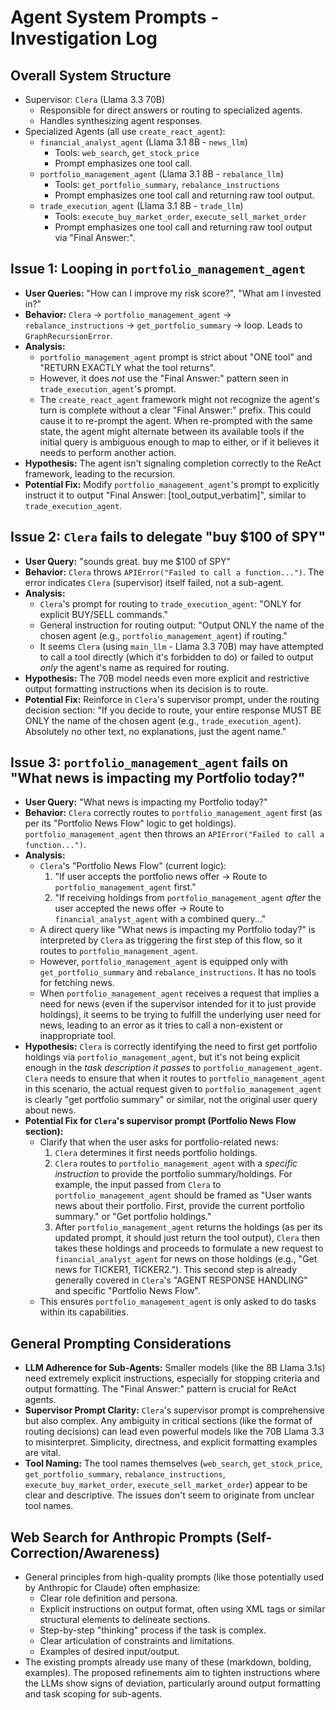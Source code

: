 # Agent System Prompts - Investigation Log

## Overall System Structure
- Supervisor: `Clera` (Llama 3.3 70B)
  - Responsible for direct answers or routing to specialized agents.
  - Handles synthesizing agent responses.
- Specialized Agents (all use `create_react_agent`):
  - `financial_analyst_agent` (Llama 3.1 8B - `news_llm`)
    - Tools: `web_search`, `get_stock_price`
    - Prompt emphasizes one tool call.
  - `portfolio_management_agent` (Llama 3.1 8B - `rebalance_llm`)
    - Tools: `get_portfolio_summary`, `rebalance_instructions`
    - Prompt emphasizes one tool call and returning raw tool output.
  - `trade_execution_agent` (Llama 3.1 8B - `trade_llm`)
    - Tools: `execute_buy_market_order`, `execute_sell_market_order`
    - Prompt emphasizes one tool call and returning raw tool output via "Final Answer:".

## Issue 1: Looping in `portfolio_management_agent`
- **User Queries:** "How can I improve my risk score?", "What am I invested in?"
- **Behavior:** `Clera` -> `portfolio_management_agent` -> `rebalance_instructions` -> `get_portfolio_summary` -> loop. Leads to `GraphRecursionError`.
- **Analysis:**
  - `portfolio_management_agent` prompt is strict about "ONE tool" and "RETURN EXACTLY what the tool returns".
  - However, it does *not* use the "Final Answer:" pattern seen in `trade_execution_agent`'s prompt.
  - The `create_react_agent` framework might not recognize the agent's turn is complete without a clear "Final Answer:" prefix. This could cause it to re-prompt the agent. When re-prompted with the same state, the agent might alternate between its available tools if the initial query is ambiguous enough to map to either, or if it believes it needs to perform another action.
- **Hypothesis:** The agent isn't signaling completion correctly to the ReAct framework, leading to the recursion.
- **Potential Fix:** Modify `portfolio_management_agent`'s prompt to explicitly instruct it to output "Final Answer: [tool_output_verbatim]", similar to `trade_execution_agent`.

## Issue 2: `Clera` fails to delegate "buy $100 of SPY"
- **User Query:** "sounds great. buy me $100 of SPY"
- **Behavior:** `Clera` throws `APIError("Failed to call a function...")`. The error indicates `Clera` (supervisor) itself failed, not a sub-agent.
- **Analysis:**
  - `Clera`'s prompt for routing to `trade_execution_agent`: "ONLY for explicit BUY/SELL commands."
  - General instruction for routing output: "Output ONLY the name of the chosen agent (e.g., `portfolio_management_agent`) if routing."
  - It seems `Clera` (using `main_llm` - Llama 3.3 70B) may have attempted to call a tool directly (which it's forbidden to do) or failed to output *only* the agent's name as required for routing.
- **Hypothesis:** The 70B model needs even more explicit and restrictive output formatting instructions when its decision is to route.
- **Potential Fix:** Reinforce in `Clera`'s supervisor prompt, under the routing decision section: "If you decide to route, your entire response MUST BE ONLY the name of the chosen agent (e.g., `trade_execution_agent`). Absolutely no other text, no explanations, just the agent name."

## Issue 3: `portfolio_management_agent` fails on "What news is impacting my Portfolio today?"
- **User Query:** "What news is impacting my Portfolio today?"
- **Behavior:** `Clera` correctly routes to `portfolio_management_agent` first (as per its "Portfolio News Flow" logic to get holdings). `portfolio_management_agent` then throws an `APIError("Failed to call a function...")`.
- **Analysis:**
  - `Clera`'s "Portfolio News Flow" (current logic):
    1. "If user accepts the portfolio news offer -> Route to `portfolio_management_agent` first."
    2. "If receiving holdings from `portfolio_management_agent` *after* the user accepted the news offer -> Route to `financial_analyst_agent` with a combined query..."
  - A direct query like "What news is impacting my Portfolio today?" is interpreted by `Clera` as triggering the first step of this flow, so it routes to `portfolio_management_agent`.
  - However, `portfolio_management_agent` is equipped only with `get_portfolio_summary` and `rebalance_instructions`. It has no tools for fetching news.
  - When `portfolio_management_agent` receives a request that implies a need for news (even if the supervisor intended for it to just provide holdings), it seems to be trying to fulfill the underlying user need for news, leading to an error as it tries to call a non-existent or inappropriate tool.
- **Hypothesis:** `Clera` is correctly identifying the need to first get portfolio holdings via `portfolio_management_agent`, but it's not being explicit enough in the *task description it passes* to `portfolio_management_agent`. `Clera` needs to ensure that when it routes to `portfolio_management_agent` in this scenario, the actual request given to `portfolio_management_agent` is clearly "get portfolio summary" or similar, not the original user query about news.
- **Potential Fix for `Clera`'s supervisor prompt (Portfolio News Flow section):**
  - Clarify that when the user asks for portfolio-related news:
    1.  `Clera` determines it first needs portfolio holdings.
    2.  `Clera` routes to `portfolio_management_agent` with a *specific instruction* to provide the portfolio summary/holdings. For example, the input passed from `Clera` to `portfolio_management_agent` should be framed as "User wants news about their portfolio. First, provide the current portfolio summary." or "Get portfolio holdings."
    3.  After `portfolio_management_agent` returns the holdings (as per its updated prompt, it should just return the tool output), `Clera` then takes these holdings and proceeds to formulate a new request to `financial_analyst_agent` for news on those holdings (e.g., "Get news for TICKER1, TICKER2."). This second step is already generally covered in `Clera`'s "AGENT RESPONSE HANDLING" and specific "Portfolio News Flow".
  - This ensures `portfolio_management_agent` is only asked to do tasks within its capabilities.

## General Prompting Considerations
- **LLM Adherence for Sub-Agents:** Smaller models (like the 8B Llama 3.1s) need extremely explicit instructions, especially for stopping criteria and output formatting. The "Final Answer:" pattern is crucial for ReAct agents.
- **Supervisor Prompt Clarity:** `Clera`'s supervisor prompt is comprehensive but also complex. Any ambiguity in critical sections (like the format of routing decisions) can lead even powerful models like the 70B Llama 3.3 to misinterpret. Simplicity, directness, and explicit formatting examples are vital.
- **Tool Naming:** The tool names themselves (`web_search`, `get_stock_price`, `get_portfolio_summary`, `rebalance_instructions`, `execute_buy_market_order`, `execute_sell_market_order`) appear to be clear and descriptive. The issues don't seem to originate from unclear tool names.

## Web Search for Anthropic Prompts (Self-Correction/Awareness)
- General principles from high-quality prompts (like those potentially used by Anthropic for Claude) often emphasize:
    - Clear role definition and persona.
    - Explicit instructions on output format, often using XML tags or similar structural elements to delineate sections.
    - Step-by-step "thinking" process if the task is complex.
    - Clear articulation of constraints and limitations.
    - Examples of desired input/output.
- The existing prompts already use many of these (markdown, bolding, examples). The proposed refinements aim to tighten instructions where the LLMs show signs of deviation, particularly around output formatting and task scoping for sub-agents.
